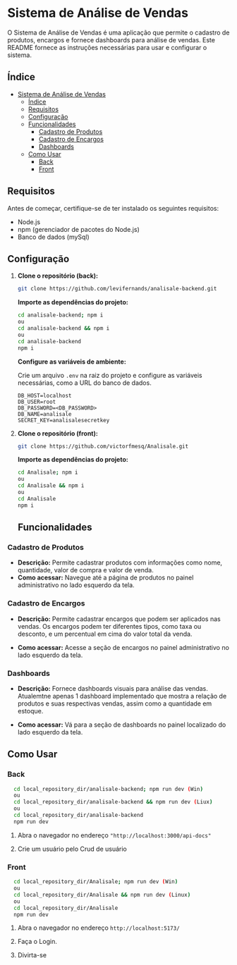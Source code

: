 # Sistema de Análise de Vendas

O Sistema de Análise de Vendas é uma aplicação que permite o cadastro de produtos, encargos e fornece dashboards para análise de vendas. Este README fornece as instruções necessárias para usar e configurar o sistema.

## Índice

- [Sistema de Análise de Vendas](#sistema-de-análise-de-vendas)
  - [Índice](#índice)
  - [Requisitos](#requisitos)
  - [Configuração](#configuração)
  - [Funcionalidades](#funcionalidades)
    - [Cadastro de Produtos](#cadastro-de-produtos)
    - [Cadastro de Encargos](#cadastro-de-encargos)
    - [Dashboards](#dashboards)
  - [Como Usar](#como-usar)
    - [Back](#back)
    - [Front](#front)

## Requisitos

Antes de começar, certifique-se de ter instalado os seguintes requisitos:

- Node.js
- npm (gerenciador de pacotes do Node.js)
- Banco de dados (mySql)

## Configuração

1. **Clone o repositório (back):**

   ```bash
   git clone https://github.com/levifernands/analisale-backend.git
   ```

   **Importe as dependências do projeto:**

   ```bash
   cd analisale-backend; npm i
   ou
   cd analisale-backend && npm i
   ou
   cd analisale-backend
   npm i
   ```

   **Configure as variáveis de ambiente:**

   Crie um arquivo `.env` na raiz do projeto e configure as variáveis necessárias, como a URL do banco de dados.

   ```.env
   DB_HOST=localhost
   DB_USER=root
   DB_PASSWORD=<DB_PASSWORD>
   DB_NAME=analisale
   SECRET_KEY=analisalesecretkey
   ```

2. **Clone o repositório (front):**

   ```bash
   git clone https://github.com/victorfmesq/Analisale.git
   ```

   **Importe as dependências do projeto:**

   ```bash
   cd Analisale; npm i
   ou
   cd Analisale && npm i
   ou
   cd Analisale
   npm i
   ```

   ## Funcionalidades

### Cadastro de Produtos

- **Descrição:** Permite cadastrar produtos com informações como nome, quantidade, valor de compra e valor de venda.
- **Como acessar:** Navegue até a página de produtos no painel administrativo no lado esquerdo da tela.

### Cadastro de Encargos

- **Descrição:** Permite cadastrar encargos que podem ser aplicados nas vendas. Os encargos podem ter diferentes tipos, como taxa ou desconto, e um percentual em cima do valor total da venda.

- **Como acessar:** Acesse a seção de encargos no painel administrativo no lado esquerdo da tela.

### Dashboards

- **Descrição:** Fornece dashboards visuais para análise das vendas. Atualemtne apenas 1 dashboard implementado que mostra a relação de produtos e suas respectivas vendas, assim como a quantidade em estoque.

- **Como acessar:** Vá para a seção de dashboards no painel localizado do lado esquerdo da tela.

## Como Usar

### Back

```bash
  cd local_repository_dir/analisale-backend; npm run dev (Win)
  ou
  cd local_repository_dir/analisale-backend && npm run dev (Liux)
  ou
  cd local_repository_dir/analisale-backend
  npm run dev
```

1. Abra o navegador no endereço `"http://localhost:3000/api-docs"`

2. Crie um usuário pelo Crud de usuário

### Front

```bash
  cd local_repository_dir/Analisale; npm run dev (Win)
  ou
  cd local_repository_dir/Analisale && npm run dev (Linux)
  ou
  cd local_repository_dir/Analisale
  npm run dev
```

1. Abra o navegador no endereço `http://localhost:5173/`

2. Faça o Login.
3. Divirta-se
